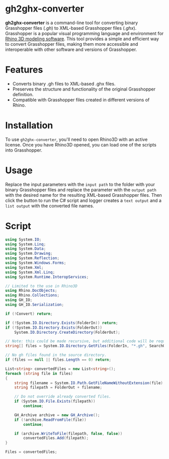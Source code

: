 # gh2ghx-converter
**gh2ghx-converter** is a command-line tool for converting binary Grasshopper files (*.gh*) to XML-based Grasshopper files (*.ghx*). Grasshopper is a popular visual programming language and environment for [Rhino 3D modeling software](https://www.rhino3d.com). This tool provides a simple and efficient way to convert Grasshopper files, making them more accessible and interoperable with other software and versions of Grasshopper.

# Features

- Converts binary .gh files to XML-based .ghx files.
- Preserves the structure and functionality of the original Grasshopper definition.
- Compatible with Grasshopper files created in different versions of Rhino.

# Installation 

To use `gh2ghx-converter`, you'll need to open Rhino3D with an active license. Once you have Rhino3D opened, you can load one of the scripts into Grasshopper.

# Usage

Replace the input parameters with the `input path` to the folder with your binary Grasshopper files and replace the parameter with the `output path` with the desired name for the resulting XML-based Grasshopper files. Then click the button to run the C# script and logger creates a `text output` and a `list output` with the converted file names.

# Script

```cs
using System.IO;
using System.Linq;
using System.Data;
using System.Drawing;
using System.Reflection;
using System.Windows.Forms;
using System.Xml;
using System.Xml.Linq;
using System.Runtime.InteropServices;

// Limited to the use in Rhino3D
using Rhino.DocObjects;
using Rhino.Collections;
using GH_IO;
using GH_IO.Serialization;

if (!Convert) return;

if (!System.IO.Directory.Exists(FolderIn)) return;
if (!System.IO.Directory.Exists(FolderOut))
    System.IO.Directory.CreateDirectory(FolderOut);

// Note: this could be made recursive, but additional code will be required.
string[] files = System.IO.Directory.GetFiles(FolderIn, "*.gh", SearchOption.TopDirectoryOnly);

// No gh files found in the source directory.
if (files == null || files.Length == 0) return;

List<string> convertedFiles = new List<string>();
foreach (string file in files)
{
    string filename = System.IO.Path.GetFileNameWithoutExtension(file) + ".ghx";
    string filepath = FolderOut + filename;

    // Do not override already converted files.
    if (System.IO.File.Exists(filepath))
        continue;

    GH_Archive archive = new GH_Archive();
    if (!archive.ReadFromFile(file))
        continue;

    if (archive.WriteToFile(filepath, false, false))
        convertedFiles.Add(filepath);
}

Files = convertedFiles;
```
